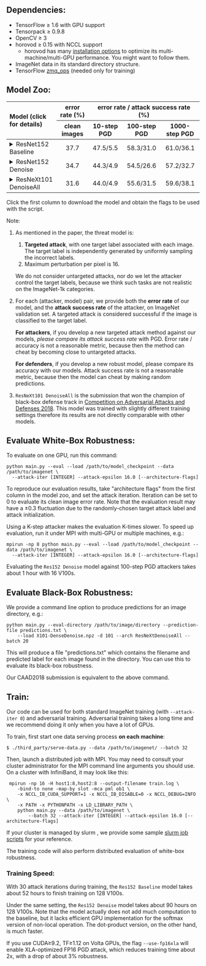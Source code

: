 
## Dependencies:

+ TensorFlow ≥ 1.6 with GPU support
+ Tensorpack ≥ 0.9.8
+ OpenCV ≥ 3
+ horovod ≥ 0.15 with NCCL support
  + horovod has many [installation options](https://github.com/uber/horovod/blob/master/docs/gpus.md) to optimize its multi-machine/multi-GPU performance.
    You might want to follow them.
+ ImageNet data in its standard directory structure.
+ TensorFlow [zmq_ops](https://github.com/tensorpack/zmq_ops) (needed only for training)


## Model Zoo:
<table>
<thead>
<tr>
<th align="left" rowspan=2>Model (click for details)</th>
<th align="center">error rate (%)</th>
<th align="center" colspan=3>error rate / attack success rate (%)</th>
</tr>
<tr>
<th align="center">clean images</th>
<th align="center">10-step PGD</th>
<th align="center">100-step PGD</th>
<th align="center">1000-step PGD</th>
</tr>
</thead>


<tbody>
<tr>
<td align="left"><details><summary>ResNet152 Baseline </summary> <code>--arch ResNet -d 152</code>
<a href="https://github.com/facebookresearch/ImageNet-Adversarial-Training/releases/download/v0/R152.npz"> :arrow_down: </a>   </details></td>
<td align="center">37.7</td>
<td align="center">47.5/5.5</td>
<td align="center">58.3/31.0</td>
<td align="center">61.0/36.1</td>
</tr>

<tr>
<td align="left"><details><summary>ResNet152 Denoise  </summary> <code>--arch ResNetDenoise -d 152</code>
<a href="https://github.com/facebookresearch/ImageNet-Adversarial-Training/releases/download/v0.1/R152-Denoise.npz"> :arrow_down: </a> </details></td>
<td align="center">34.7</td>
<td align="center">44.3/4.9</td>
<td align="center">54.5/26.6</td>
<td align="center">57.2/32.7</td>
</tr>

<tr>
<td align="left"><details><summary>ResNeXt101 DenoiseAll   </summary><code>--arch ResNeXtDenoiseAll</code> <br> <code>-d 101</code>
<a href="https://github.com/facebookresearch/ImageNet-Adversarial-Training/releases/download/v0.2/X101-DenoiseAll.npz"> :arrow_down: </a>
</details></td>
<td align="center">31.6</td>
<td align="center">44.0/4.9</td>
<td align="center">55.6/31.5</td>
<td align="center">59.6/38.1</td>
</tr>
</tbody>
</table>


Click the first column to download the model and obtain the flags to be used with the script.

Note:

1. As mentioned in the paper, the threat model is:

   1. __Targeted attack__, with one target label associated with each image. The target label is
			independently generated by uniformly sampling the incorrect labels.
   2. Maximum perturbation per pixel is 16.

   We do not consider untargeted attacks, nor do we let the attacker control the target labels,
   because we think such tasks are not realistic on the ImageNet-1k categories.

2. For each (attacker, model) pair, we provide both the __error rate__ of our model,
   and the __attack success rate__ of the attacker, on ImageNet validation set.
   A targeted attack is considered successful if the image is classified to the target label.

   __For attackers__, if you develop a new targeted attack method against our models,
   *please compare its attack success rate* with PGD.
   Error rate / accuracy is not a reasonable metric, because then the method can cheat by becoming
   close to untargeted attacks.

   __For defenders__, if you develop a new robust model, please compare its accuracy with our models.
   Attack success rate is not a reasonable metric, because then the model can cheat by making random predictions.

3. `ResNeXt101 DenoiseAll` is the submission that won the champion of
   black-box defense track in [Competition on Adversarial Attacks and Defenses 2018](http://hof.geekpwn.org/caad/en/index.html).
	 This model was trained with slightly different training settings
	 therefore its results are not directly comparable with other models.


## Evaluate White-Box Robustness:

To evaluate on one GPU, run this command:
```
python main.py --eval --load /path/to/model_checkpoint --data /path/to/imagenet \
  --attack-iter [INTEGER] --attack-epsilon 16.0 [--architecture-flags]
```

To reproduce our evaluation results,
take "architecture flags" from the first column in the model zoo, and set the attack iteration.
Iteration can be set to 0 to evaluate its clean image error rate.
Note that the evaluation result may have a ±0.3 fluctuation due to the
randomly-chosen target attack label and attack initialization.

Using a K-step attacker makes the evaluation K-times slower.
To speed up evaluation, run it under MPI with multi-GPU or multiple machines, e.g.:

```
mpirun -np 8 python main.py --eval --load /path/to/model_checkpoint --data /path/to/imagenet \
  --attack-iter [INTEGER] --attack-epsilon 16.0 [--architecture-flags]
```

Evaluating the `Res152 Denoise` model against 100-step PGD attackers takes about 1 hour with 16 V100s.


## Evaluate Black-Box Robustness:

We provide a command line option to produce predictions for an image directory, e.g.:
```
python main.py --eval-directory /path/to/image/directory --prediction-file predictions.txt \
	--load X101-DenseDenoise.npz -d 101 --arch ResNeXtDenoiseAll --batch 20
```

This will produce a file "predictions.txt" which contains the filename and
predicted label for each image found in the directory.
You can use this to evaluate its black-box robustness.

Our CAAD2018 submission is equivalent to the above command.

## Train:

Our code can be used for both standard ImageNet training (with `--attack-iter 0`) and adversarial training.
Adversarial training takes a long time and we recommend doing it only when you have a lot of GPUs.

To train, first start one data serving process __on each machine__:
```
$ ./third_party/serve-data.py --data /path/to/imagenet/ --batch 32
```

Then, launch a distributed job with MPI. You may need to consult your cluster
administrator for the MPI command line arguments you should use.
On a cluster with InfiniBand, it may look like this:

```
 mpirun -np 16 -H host1:8,host2:8 --output-filename train.log \
    -bind-to none -map-by slot -mca pml ob1 \
    -x NCCL_IB_CUDA_SUPPORT=1 -x NCCL_IB_DISABLE=0 -x NCCL_DEBUG=INFO \
    -x PATH -x PYTHONPATH -x LD_LIBRARY_PATH \
    python main.py --data /path/to/imagenet \
        --batch 32 --attack-iter [INTEGER] --attack-epsilon 16.0 [--architecture-flags]
```

If your cluster is managed by slurm , we provide some sample [slurm job scripts](slurm/)
for your reference.

The training code will also perform distributed evaluation of white-box robustness.

### Training Speed:

With 30 attack iterations during training,
the `Res152 Baseline` model takes about 52 hours to finish training on 128 V100s.

Under the same setting, the `Res152 Denoise` model takes about 90 hours on 128 V100s.
Note that the model actually does not add much computation to the baseline,
but it lacks efficient GPU implementation for the softmax version of non-local operation.
The dot-product version, on the other hand, is much faster.

If you use CUDA≥9.2, TF≥1.12 on Volta GPUs, the flag `--use-fp16xla` will enable XLA-optimized
FP16 PGD attack, which reduces training time about 2x, with a drop of about 3% robustness.
